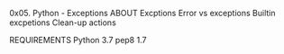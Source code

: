 0x05. Python - Exceptions ABOUT Excptions Error vs exceptions Builtin excpetions Clean-up actions

REQUIREMENTS Python 3.7 pep8 1.7
